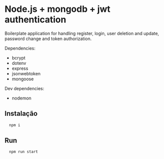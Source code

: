 
# Node.js + mongodb + jwt authentication

Boilerplate application for handling register, login, user deletion and update, password change and token authorization.

Dependencies:
- bcrypt
- dotenv
- express
- jsonwebtoken
- mongoose

Dev dependencies:
- nodemon



## Instalação

```bash
  npm i
```


## Run

```bash
  npm run start
```
